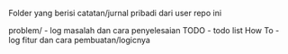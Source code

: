Folder yang berisi catatan/jurnal pribadi dari user repo ini

problem/ - log masalah dan cara penyelesaian
TODO - todo list
How To - log fitur dan cara pembuatan/logicnya